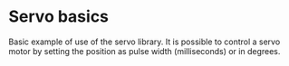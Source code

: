 Servo basics
============

Basic example of use of the servo library.
It is possible to control a servo motor by setting the position as pulse width (milliseconds) or in degrees.




